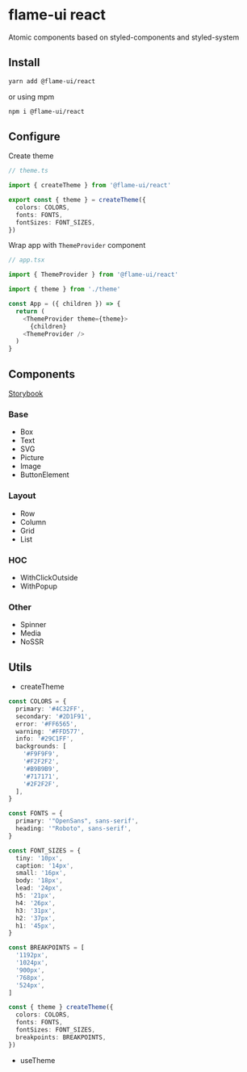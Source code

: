 # flame-ui react

Atomic components based on styled-components and styled-system

## Install

```bash
yarn add @flame-ui/react
```

or using mpm

```bash
npm i @flame-ui/react
```

## Configure

Create theme
```ts
// theme.ts

import { createTheme } from '@flame-ui/react'

export const { theme } = createTheme({
  colors: COLORS,
  fonts: FONTS,
  fontSizes: FONT_SIZES,
})
```

Wrap app with `ThemeProvider` component
```ts
// app.tsx

import { ThemeProvider } from '@flame-ui/react'

import { theme } from './theme'

const App = ({ children }) => {
  return (
    <ThemeProvider theme={theme}>
      {children}
    <ThemeProvider />
  )
}
```

## Components

[Storybook](https://main--5fb2ee73cc0d4700216e9e2f.chromatic.com)

### Base

- Box
- Text
- SVG
- Picture
- Image
- ButtonElement

### Layout

- Row
- Column
- Grid
- List

### HOC

- WithClickOutside
- WithPopup

### Other

- Spinner
- Media
- NoSSR

## Utils

- createTheme

```ts
const COLORS = {
  primary: '#4C32FF',
  secondary: '#2D1F91',
  error: '#FF6565',
  warning: '#FFD577',
  info: '#29C1FF',
  backgrounds: [
    '#F9F9F9',
    '#F2F2F2',
    '#B9B9B9',
    '#717171',
    '#2F2F2F',
  ],
}

const FONTS = {
  primary: '"OpenSans", sans-serif',
  heading: '"Roboto", sans-serif',
}

const FONT_SIZES = {
  tiny: '10px',
  caption: '14px',
  small: '16px',
  body: '18px',
  lead: '24px',
  h5: '21px',
  h4: '26px',
  h3: '31px',
  h2: '37px',
  h1: '45px',
}

const BREAKPOINTS = [
  '1192px',
  '1024px',
  '900px',
  '768px',
  '524px',
]

const { theme } createTheme({
  colors: COLORS,
  fonts: FONTS,
  fontSizes: FONT_SIZES,
  breakpoints: BREAKPOINTS,
})
```

- useTheme
